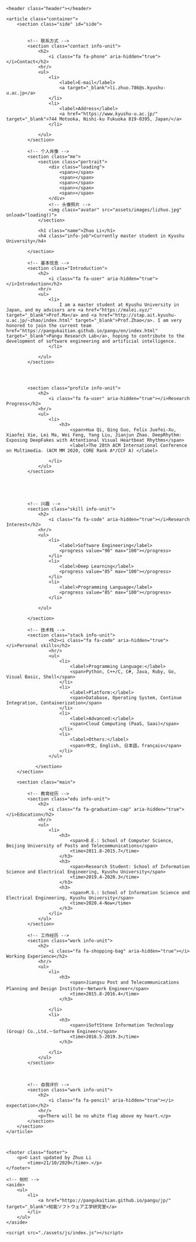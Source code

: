 

<head>
    <meta charset="utf-8">
    <meta http-equiv="X-UA-Compatible" content="IE=edge,chrome=1">
    <meta name="viewport" content="width=device-width, initial-scale=1.0, maximum-scale=1.0, minimum-scale=1.0, user-scalable=no"
    />
    <meta name="apple-mobile-web-app-status-bar-style" content="black" />
    <meta name="format-detection" content="email=no" />
    <meta name="apple-mobile-web-app-capable" content="yes" />
    <meta name="format-detection" content="telephone=no" />
    <meta name="renderer" content="webkit">
    <meta name="apple-mobile-web-app-status-bar-style" content="black">
    <meta name="apple-mobile-web-app-title" content="Amaze UI" />
    <meta http-equiv="Cache-Control" content="no-cache, no-store, must-revalidate" />
    <meta http-equiv="Pragma" content="no-cache" />
    <meta http-equiv="Expires" content="0" />
    <title>[Resume]Zhuo Li</title>
    <link rel="shortcut icon" href="assets/images/favicon.ico" type="image/x-icon">
    <link rel="stylesheet" href="assets/css/typo.css">
    <link rel="stylesheet" href="assets/css/font-awesome.min.css">
    <link rel="stylesheet" href="assets/css/index.css">
    <script>
        function loading() {
            document.getElementsByClassName('avatar')[0].style.display = 'block';
            document.getElementsByClassName('loading')[0].style.display = 'none';
        }
    </script>
</head>

<body>

    <header class="header"></header>

    <article class="container">
        <section class="side" id="side">

           
            <!-- 联系方式 -->
            <section class="contact info-unit">
                <h2>
                    <i class="fa fa-phone" aria-hidden="true"></i>Contact</h2>
                <hr/>
                <ul>
                    <li>
                        <label>E-mail</label>
                        <a target="_blank">li.zhuo.786@s.kyushu-u.ac.jp</a>
                    </li>
                    <li>
                        <label>Address</label>
                        <a href="https://www.kyushu-u.ac.jp/" target="_blank">744 Motooka, Nishi-ku Fukuoka 819-0395, Japan/</a>
                    </li>
                    
                </ul>
            </section>
           
            <!-- 个人肖像 -->
            <section class="me">
                <section class="portrait">
                    <div class="loading">
                        <span></span>
                        <span></span>
                        <span></span>
                        <span></span>
                        <span></span>
                    </div>
                    <!-- 头像照片 -->
                    <img class="avatar" src="assets/images/lizhuo.jpg" onload="loading()">
                </section>

                <h1 class="name">Zhuo Li</h1>
                <h4 class="info-job">Currently master student in Kyushu University</h4>

            </section>
            
            <!-- 基本信息 -->
            <section class="Introduction">
                <h2>
                    <i class="fa fa-user" aria-hidden="true"></i>Introduction</h2>
                <hr/>
                <ul>
                    <li>
                        I am a master student at Kyushu University in Japan, and my advisors are <a href="https://malei.xyz/" target="_blank">Prof.Ma</a> and <a href="http://stap.ait.kyushu-u.ac.jp/~zhao/index.html" target="_blank">Prof.Zhao</a>. I am very honored to join the current team href="https://pangukaitian.github.io/pangu/en/index.html" target="_blank">Pangu Research Lab</a>, hoping to contribute to the development of software engineering and artificial intelligence.
                    </li>
                    
                </ul>
            </section>
            

            
            
            <section class="profile info-unit">
                <h2>
                    <i class="fa fa-user" aria-hidden="true"></i>Research Progress</h2>
                <hr/>
                <ul>
                    <li>
                        <h3>
                            <span>Hua Qi, Qing Guo, Felix Juefei-Xu, Xiaofei Xie, Lei Ma, Wei Feng, Yang Liu, Jianjun Zhao. DeepRhythm: Exposing DeepFakes with Attentional Visual Heartbeat Rhythms</span>
                            <label>The 28th ACM International Conference on Multimedia. (ACM MM 2020, CORE Rank A*/CCF A) </label>
                        
                    </li>
                </ul>
            </section>

            
 
           

            <!-- 兴趣 -->
            <section class="skill info-unit">
                <h2>
                    <i class="fa fa-code" aria-hidden="true"></i>Research Interest</h2>
                <hr/>
                <ul>
                    <li>
                        <label>Software Engineering</label>
                        <progress value="90" max="100"></progress>
                    </li>
                    <li>
                        <label>Deep Learning</label>
                        <progress value="85" max="100"></progress>
                    </li>
                    <li>
                        <label>Programming Language</label>
                        <progress value="85" max="100"></progress>
                    </li>
                    
                </ul>
            
            </section>

            <!-- 技术栈 -->
            <section class="stack info-unit">
                    <h2><i class="fa fa-code" aria-hidden="true"></i>Personal skills</h2>
                    <hr/>
                    <ul>
                        <li>
                            <label>Programming Language:</label>
                            <span>Python, C++/C, C#, Java, Ruby, Go, Visual Basic, Shell</span>
                        </li>
                        <li>
                            <label>Platform:</label>
                            <span>Database, Operating System, Continue Integration, Containerization</span>
                        </li>
                        <li>
                            <label>Advanced:</label>
                            <span>Cloud Computing (PaaS, Saas)</span>
                        </li>
                        <li>
                            <label>Others:</label>
                            <span>中文, English, 日本語，français</span>
                        </li>
                    </ul>

               </section>
        </section>

        <section class="main">

            <!-- 教育经历 -->
            <section class="edu info-unit">
                <h2>
                    <i class="fa fa-graduation-cap" aria-hidden="true"></i>Education</h2>
                <hr/>
                <ul>
                    <li>
                        <h3>
                            <span>B.E.: School of Computer Science, Beijing University of Posts and Telecommunications</span>
                            <time>2011.8-2015.7</time>
                        </h3>
                        <h3>
                            <span>Research Student: School of Information Science and Electrical Engineering, Kyushu University</span>
                            <time>2019.4-2020.3</time>
                        </h3>
                        <h3>
                            <span>M.S.: School of Information Science and Electrical Engineering, Kyushu University</span>
                            <time>2020.4-Now</time>
                        </h3>
                    </li>
                </ul>
            </section>

            <!-- 工作经历 -->
            <section class="work info-unit">
                <h2>
                    <i class="fa fa-shopping-bag" aria-hidden="true"></i> Working Experience</h2>
                <hr/>
                <ul>
                    <li>
                        <h3>
                            <span>Jiangsu Post and Telecommunications Planning and Design Institute－Network Engineer</span>
                            <time>2015.8-2016.4</time>
                        </h3>
                        
                    </li>
                    <li>
                        <h3>
                            <span>iSoftStone Information Technology (Group) Co.,Ltd.－Software Engineer</span>
                            <time>2016.5-2019.3</time>
                        </h3>
                        
                    </li>
                </ul>
            </section>

            

            <!-- 自我评价 -->
            <section class="work info-unit">
                <h2>
                    <i class="fa fa-pencil" aria-hidden="true"></i> expectation</h2>
                <hr/>
                <p>There will be no white flag above my heart.</p>
            </section>
        </section>
    </article>



    <footer class="footer">
        <p>© Last updated by Zhuo Li
            <time>21/10/2020</time>.</p>
    </footer>

    <!-- 侧栏 -->
    <aside>
        <ul>
            <li>
                <a href="https://pangukaitian.github.io/pangu/jp/" target="_blank">知能ソフトウェア工学研究室</a>
            </li>
        </ul>
    </aside>

    <script src="./assets/js/index.js"></script>
</body>

</html>
